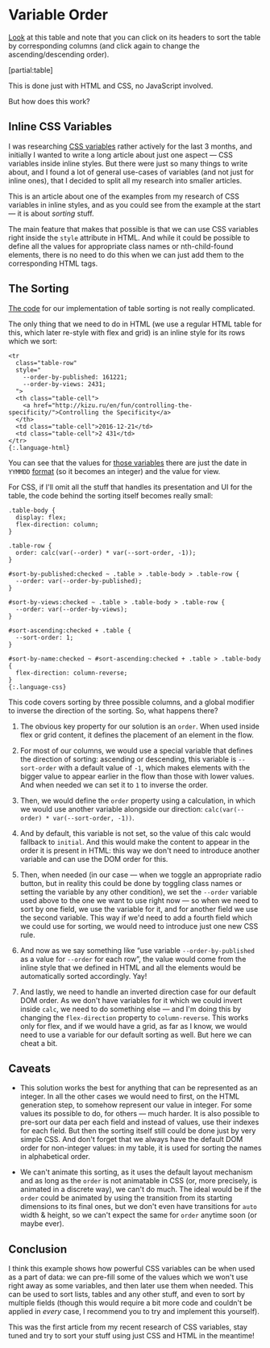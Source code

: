 # Variable Order

[Look](*disclaymer "**Important!** This is just an experiment, made in order to find what is possible to do _at all_ in CSS, this method is not meant for production, as it is bad for a11y.") at this table and note that you can click on its headers to sort the table by corresponding columns (and click again to change the ascending/descending order).

[partial:table]

This is done just with HTML and CSS, no JavaScript involved.

But how does this work?

## Inline CSS Variables

I was researching [CSS variables](*learn-more "If you'd want to learn more about CSS variables in general, I highly recommend you to watch [Lea Verou's talk about them](https://www.youtube.com/watch?v=UQRSaG1hQ20), she articulates really nicely a lot of nuances of their usage.") rather actively for the last 3 months, and initially I wanted to write a long article about just one aspect — CSS variables inside inline styles. But there were just so many things to write about, and I found a lot of general use-cases of variables (and not just for  inline ones), that I decided to split all my research into smaller articles.

This is an article about one of the examples from my research of CSS variables in inline styles, and as you could see from the example at the start — it is about _sorting_ stuff.

The main feature that makes that possible is that we can use CSS variables right inside the `style` attribute in HTML. And while it could be possible to define all the values for appropriate class names or nth-child-found elements, there is no need to do this when we can just add them to the corresponding HTML tags.

## The Sorting

[The code](*a11y "**Update:** one big problem with this method is that it can make UI less accessible due to reordering only visually. Thanks to [Thierry Kobientz](https://twitter.com/thierrykoblentz) and [Jen Simmons](https://twitter.com/jensimmons/status/964360059923742720) for bringing this up.") for our implementation of table sorting is not really complicated.

The only thing that we need to do in HTML (we use a regular HTML table for this, which later re-style with flex and grid) is an inline style for its rows which we sort:

    <tr
      class="table-row"
      style="
        --order-by-published: 161221;
        --order-by-views: 2431;
      ">
      <th class="table-cell">
        <a href="http://kizu.ru/en/fun/controlling-the-specificity/">Controlling the Specificity</a>
      </th>
      <td class="table-cell">2016-12-21</td>
      <td class="table-cell">2 431</td>
    </tr>
    {:.language-html}

You can see that the values for [those variables](*noname "You can notice that we don't have a variable to sort by name — we rely on DOM order for this.") there are just the date in `YYMMDD` [format](*edgebug "Not with YYYY, as in that case Edge would have [a bug](https://codepen.io/kizu/pen/MQObrW) there, so it seems that we shouldn't use numbers that big for `calc()` and `order`.") (so it becomes an integer) and the value for view.

For CSS, if I'll omit all the stuff that handles its presentation and UI for the table, the code behind the sorting itself becomes really small:

    .table-body {
      display: flex;
      flex-direction: column;
    }

    .table-row {
      order: calc(var(--order) * var(--sort-order, -1));
    }

    #sort-by-published:checked ~ .table > .table-body > .table-row {
      --order: var(--order-by-published);
    }

    #sort-by-views:checked ~ .table > .table-body > .table-row {
      --order: var(--order-by-views);
    }

    #sort-ascending:checked + .table {
      --sort-order: 1;
    }

    #sort-by-name:checked ~ #sort-ascending:checked + .table > .table-body {
      flex-direction: column-reverse;
    }
    {:.language-css}

This code covers sorting by three possible columns, and a global modifier to inverse the direction of the sorting. So, what happens there? 

1. The obvious key property for our solution is an `order`. When used inside flex or grid content, it defines the placement of an element in the flow.

2. For most of our columns, we would use a special variable that defines the direction of sorting: ascending or descending, this variable is `--sort-order` with a default value of `-1`, which makes elements with the bigger value to appear earlier in the flow than those with lower values. And when needed we can set it to `1` to inverse the order.

3. Then, we would define the `order` property using a calculation, in which we would use another variable alongside our direction: `calc(var(--order) * var(--sort-order, -1))`.

4. And by default, this variable is not set, so the value of this calc would fallback to `initial`. And this would make the content to appear in the order it is present in HTML: this way we don't need to introduce another variable and can use the DOM order for this.

5. Then, when needed (in our case — when we toggle an appropriate radio button, but in reality this could be done by toggling class names or setting the variable by any other condition), we set the `--order` variable used above to the one we want to use right now — so when we need to sort by one field, we use the variable for it, and for another field we use the second variable. This way if we'd need to add a fourth field which we could use for sorting, we would need to introduce just one new CSS rule.

6. And now as we say something like “use variable `--order-by-published` as a value for `--order` for each row”, the value would come from the inline style that we defined in HTML and all the elements would be automatically sorted accordingly. Yay!

7. And lastly, we need to handle an inverted direction case for our default DOM order. As we don't have variables for it which we could invert inside `calc`, we need to do something else — and I'm doing this by changing the `flex-direction` property to `column-reverse`. This works only for flex, and if we would have a grid, as far as I know, we would need to use a variable for our default sorting as well. But here we can cheat a bit.

## Caveats

- This solution works the best for anything that can be represented as an integer. In all the other cases we would need to first, on the HTML generation step, to somehow represent our value in integer. For some values its possible to do, for others — much harder. It is also possible to pre-sort our data per each field and instead of values, use their indexes for each field. But then the sorting itself still could be done just by very simple CSS. And don't forget that we always have the default DOM order for non-integer values: in my table, it is used for sorting the names in alphabetical order.

- We can't animate this sorting, as it uses the default layout mechanism and as long as the `order` is not animatable in CSS (or, more precisely, is animated in a discrete way), we can't do much. The ideal would be if the `order` could be animated by using the transition from its starting dimensions to its final ones, but we don't even have transitions for `auto` width & height, so we can't expect the same for `order` anytime soon (or maybe ever).

## Conclusion

I think this example shows how powerful CSS variables can be when used as a part of data: we can pre-fill some of the values which we won't use right away as some variables, and then later use them when needed. This can be used to sort lists, tables and any other stuff, and even to sort by multiple fields (though this would require a bit more code and couldn't be applied in _every_ case, I recommend you to try and implement this yourself).

This was the first article from my recent research of CSS variables, stay tuned and try to sort your stuff using just CSS and HTML in the meantime!
